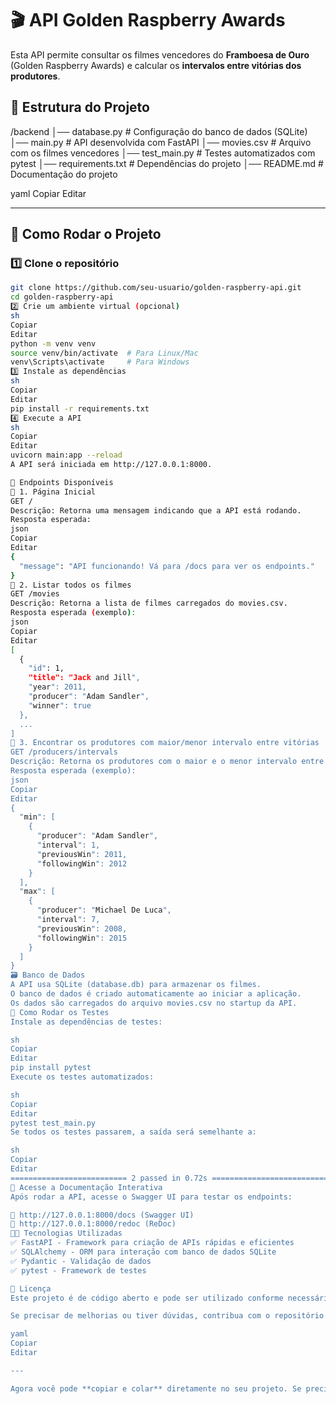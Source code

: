 # 🎬 API Golden Raspberry Awards

Esta API permite consultar os filmes vencedores do **Framboesa de Ouro** (Golden Raspberry Awards) e calcular os **intervalos entre vitórias dos produtores**.

## 📂 Estrutura do Projeto
/backend │── database.py # Configuração do banco de dados (SQLite) │── main.py # API desenvolvida com FastAPI │── movies.csv # Arquivo com os filmes vencedores │── test_main.py # Testes automatizados com pytest │── requirements.txt # Dependências do projeto │── README.md # Documentação do projeto

yaml
Copiar
Editar

---

## 🚀 **Como Rodar o Projeto**
### 1️⃣ **Clone o repositório**
```sh
git clone https://github.com/seu-usuario/golden-raspberry-api.git
cd golden-raspberry-api
2️⃣ Crie um ambiente virtual (opcional)
sh
Copiar
Editar
python -m venv venv
source venv/bin/activate  # Para Linux/Mac
venv\Scripts\activate     # Para Windows
3️⃣ Instale as dependências
sh
Copiar
Editar
pip install -r requirements.txt
4️⃣ Execute a API
sh
Copiar
Editar
uvicorn main:app --reload
A API será iniciada em http://127.0.0.1:8000.

📌 Endpoints Disponíveis
🔹 1. Página Inicial
GET /
Descrição: Retorna uma mensagem indicando que a API está rodando.
Resposta esperada:
json
Copiar
Editar
{
  "message": "API funcionando! Vá para /docs para ver os endpoints."
}
🔹 2. Listar todos os filmes
GET /movies
Descrição: Retorna a lista de filmes carregados do movies.csv.
Resposta esperada (exemplo):
json
Copiar
Editar
[
  {
    "id": 1,
    "title": "Jack and Jill",
    "year": 2011,
    "producer": "Adam Sandler",
    "winner": true
  },
  ...
]
🔹 3. Encontrar os produtores com maior/menor intervalo entre vitórias
GET /producers/intervals
Descrição: Retorna os produtores com o maior e o menor intervalo entre vitórias.
Resposta esperada (exemplo):
json
Copiar
Editar
{
  "min": [
    {
      "producer": "Adam Sandler",
      "interval": 1,
      "previousWin": 2011,
      "followingWin": 2012
    }
  ],
  "max": [
    {
      "producer": "Michael De Luca",
      "interval": 7,
      "previousWin": 2008,
      "followingWin": 2015
    }
  ]
}
🗃️ Banco de Dados
A API usa SQLite (database.db) para armazenar os filmes.
O banco de dados é criado automaticamente ao iniciar a aplicação.
Os dados são carregados do arquivo movies.csv no startup da API.
🧪 Como Rodar os Testes
Instale as dependências de testes:

sh
Copiar
Editar
pip install pytest
Execute os testes automatizados:

sh
Copiar
Editar
pytest test_main.py
Se todos os testes passarem, a saída será semelhante a:

sh
Copiar
Editar
========================== 2 passed in 0.72s ==========================
🔗 Acesse a Documentação Interativa
Após rodar a API, acesse o Swagger UI para testar os endpoints:

📌 http://127.0.0.1:8000/docs (Swagger UI)
📌 http://127.0.0.1:8000/redoc (ReDoc)
👨‍💻 Tecnologias Utilizadas
✅ FastAPI - Framework para criação de APIs rápidas e eficientes
✅ SQLAlchemy - ORM para interação com banco de dados SQLite
✅ Pydantic - Validação de dados
✅ pytest - Framework de testes

📌 Licença
Este projeto é de código aberto e pode ser utilizado conforme necessário.

Se precisar de melhorias ou tiver dúvidas, contribua com o repositório! 🚀🎬

yaml
Copiar
Editar

---

Agora você pode **copiar e colar** diretamente no seu projeto. Se precisar de mais ajustes, só avisar! 🚀🔥
